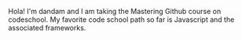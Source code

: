 Hola!
I'm dandam and I am taking the Mastering Github course on codeschool.
My favorite code school path so far is Javascript and the associated frameworks.